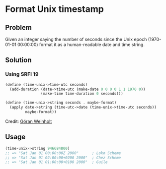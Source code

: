 # Format Unix timestamp

## Problem

Given an integer saying the number of seconds since the Unix epoch
(1970-01-01 00:00:00) format it as a human-readable date and time
string.

## Solution

### Using SRFI 19

```Scheme
(define (time-unix->time-utc seconds)
  (add-duration (date->time-utc (make-date 0 0 0 0 1 1 1970 0))
                (make-time time-duration 0 seconds)))

(define (time-unix->string seconds . maybe-format)
  (apply date->string (time-utc->date (time-unix->time-utc seconds))
         maybe-format))
```

Credit: [Göran Weinholt](https://weinholt.se/)

## Usage

```Scheme
(time-unix->string 946684800)
;; => "Sat Jan 01 00:00:00Z 2000"      ; Loko Scheme
;; => "Sat Jan 01 02:00:00+0200 2000"  ; Chez Scheme
;; => "Sat Jan 01 01:00:00+0100 2000"  ; Guile
```
